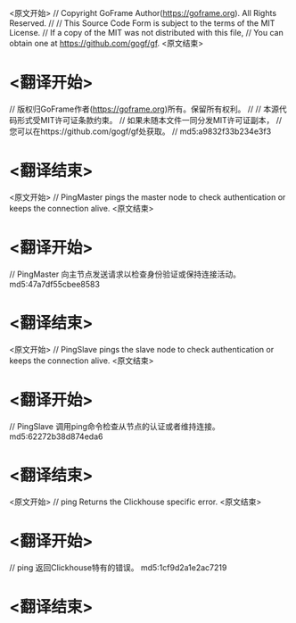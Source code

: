 
<原文开始>
// Copyright GoFrame Author(https://goframe.org). All Rights Reserved.
//
// This Source Code Form is subject to the terms of the MIT License.
// If a copy of the MIT was not distributed with this file,
// You can obtain one at https://github.com/gogf/gf.
<原文结束>

# <翻译开始>
// 版权归GoFrame作者(https://goframe.org)所有。保留所有权利。
//
// 本源代码形式受MIT许可证条款约束。
// 如果未随本文件一同分发MIT许可证副本，
// 您可以在https://github.com/gogf/gf处获取。
// md5:a9832f33b234e3f3
# <翻译结束>


<原文开始>
// PingMaster pings the master node to check authentication or keeps the connection alive.
<原文结束>

# <翻译开始>
// PingMaster 向主节点发送请求以检查身份验证或保持连接活动。 md5:47a7df55cbee8583
# <翻译结束>


<原文开始>
// PingSlave pings the slave node to check authentication or keeps the connection alive.
<原文结束>

# <翻译开始>
// PingSlave 调用ping命令检查从节点的认证或者维持连接。 md5:62272b38d874eda6
# <翻译结束>


<原文开始>
// ping Returns the Clickhouse specific error.
<原文结束>

# <翻译开始>
// ping 返回Clickhouse特有的错误。 md5:1cf9d2a1e2ac7219
# <翻译结束>

